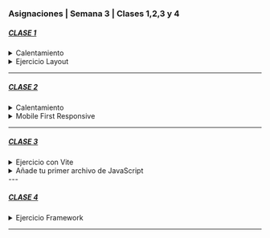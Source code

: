 ### Asignaciones | Semana 3 | Clases 1,2,3 y 4

##### <u>CLASE 1</u>
<details>
<summary>
Calentamiento
</summary>
Terminar los juegos de Flexbox Froggy y CSS Grid Garden!

* [Flexbox Froggy](https://flexboxfroggy.com/#es)
* [CSS Grid Garden](https://cssgridgarden.com/#es)
* </details>

<details>
<summary>
Ejercicio Layout
</summary>
1. Crear su propio layout de cards que muestre las entradas de su blog usando el layout visto en clase.

No lo hagas literal, asegúrate de tener un cambio diferencial.
</details>


---

##### <u>CLASE 2</u>

<details>
<summary>
Calentamiento
</summary>
Agregar la siguiente etiqueta meta a tu HTML de la hoja de vida:
`<meta name='viewport' content='width=device-width, initial-scale=1.0,
maximum-scale=1.0' />`

1. Abrir la hoja de vida en el navegador (Usando npx vite dev ).
2. Abrir el inspector haciendo clic derecho > Inspeccionar en el navegador.
3. Hacer clic en la vista responsive (El icono del smartphone).
4. Constratar los cambios en vista responsive con y sin la etiqueta meta.

**¿Qué diferencias viste?**
</details>

<!-- -->

<details>
<summary>
Mobile First Responsive
</summary>
1. Crear una versión Mobile First Responsive de su hoja de vida (CV).
2. Hacer commit de dichos cambios, o multiples commits.

<cite>No haremos fork ni un pull request por ahora.</cite>

**Solución:**

Ver archivo `index.html`
</details>

---

##### <u>CLASE 3</u>
<details>
<summary>
Ejercicio con Vite
</summary>

1. Ejecutar `npm init -y` en la raíz del proyecto de la hoja de vida.

2. Agregar vite como dependencia `npm install vite`

3. Agregar en el `package.json` los scripts de vite:

```javascript
{
  "scripts": {
	"dev": "vite",
	"build": "vite build",
	"preview": "vite preview"
	}
}
```


</details>

<!-- -->

<details>
<summary>
Añade tu primer archivo de JavaScript
</summary>

1.- Agrega un tag de `<script type="module" src="/main.mjs"> </script>`
2. Escribe en el siguiente código:

```javascript
// main.mjs
function handleSubmit(event) {
event.preventDefault(); //
console.log("Hola mundo");
}
const $form =
document.querySelector("form");
$form.addEventListener("submit",
handleSubmit);
```
3.- Haz submit del formulario y revisa la consola (clic derecho inspecionar > consola)

**Solución:**

Ver archivo `index.html`
</details>
---

##### <u>CLASE 4</u>
<details>
<summary>
Ejercicio Framework
</summary>

1.- Hacer fork del repositorio de la semana-3 `https://github.com/undefinedacademy/semana-3`
2. Subir la maquetación de la portada de blog usando Flexbox y CSS Grid a la carpeta `students-blog`.
3. Subir la maquetación mobile first responsive de la hoja de vida a la carpeta `student-scv`.
4. Elegir entre **Bootstrap** o **TailwindCSS** y maquetar el formulario de contacto con dicha tecnología en la carpeta `student-forms`.

**Estructura del PR**
```
.
├── student-cvs/
│ └── glrodasz-0666/
│ ├── index.html
│ ├── form.html
│ ├── styles.css
│ └── main.mjs
├── student-blogs/
│ └── glrodasz-0666/
│ ├── index.html
│ └── styles.css
└── student-forms/
└── glrodasz-0666/
├── src
└── package.json
```
**nota:** 
¡Si usas ambos, crea las carpetas dentro de `student-forms : bootstrap|tailwind` !
</details>

---

